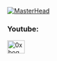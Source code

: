 [![MasterHead](https://i.ibb.co/MDj8jtrx/86db55cc21dd0ea1dec8634d451c9cfa.jpg)](https://t.me/c0rpz0xsec)
<h3 align="left">Youtube:</h3>
<p align="left">
<a href="https://www.youtube.com/@c0rpz0xsec" target="blank"><img align="center" src="https://raw.githubusercontent.com/rahuldkjain/github-profile-readme-generator/master/src/images/icons/Social/youtube.svg" alt="0xbog" height="30" width="40" /></a>
</p>
